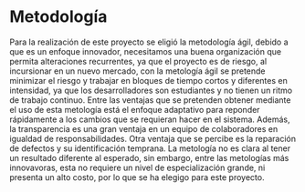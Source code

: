 # Metodología

Para la realización de este proyecto se eligió la metodología ágil, debido a que es un enfoque innovador, necesitamos una buena organización que permita alteraciones recurrentes, ya que el proyecto es de riesgo, al incursionar en un nuevo mercado, con la metología ágil se pretende minimizar el riesgo y trabajar en bloques de tiempo cortos y diferentes en intensidad, ya que los desarrolladores son estudiantes y no tienen un ritmo de trabajo continuo.
Entre las ventajas que se pretenden obtener mediante el uso de esta metología está el enfoque adaptativo para reponder rápidamente a los cambios que se requieran hacer en el sistema. Además, la transparencia es una gran ventaja en un equipo de colaboradores en igualdad de responsabilidades. Otra ventaja que se percibe es la reparación de defectos y su identificación temprana.
La metología no es clara al tener un resultado diferente al esperado, sin embargo, entre las metologías más innovavoras, esta no requiere un nivel de especialización grande, ni presenta un alto costo, por lo que se ha elegigo para este proyecto.

